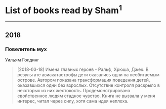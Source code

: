 # List of books read by Sham<sup>1</sup>
---

## 2018

### Повелитель мух
Уильям Голдинг
> [2018-03-18] Имена главных героев - Ральф, Хрюша, Джек. В результате авиакатастрофы дети оказались одни на необитаемым острове. Автором показана трансформация поведения детей, оказавшихся одни без взрослых. Отсутствие контроля раскрыло в некоторых из них жестокость. Продемонстрировано свойственное людям стадное чувство.
> Книга не вызвала у меня интерес, читал через силу, хотя сама идея неплоха.



